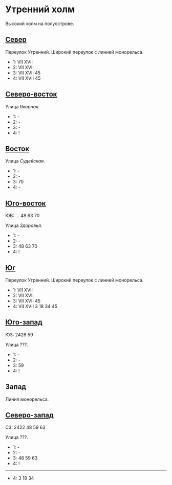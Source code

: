 # Утренний холм

Высокий холм на полуострове.

## [Север](./500120.md)

Переулок Утренний.
Широкий переулок с линией монорельса.

* 1:    VII XVII
* 2:    VII XVII
* 3:    VII XVII    45
* 4:    VII XVII    45

## [Северо-восток](./520120.md)

Улица *Якорная*.

* 1:    -
* 2:    -
* 3:    -
* 4:    !

## [Восток](./520125.md)

Улица *Судейская*.

* 1:    -
* 2:    -
* 3:    70
* 4:    -

## [Юго-восток](./505135.md)

ЮВ: ...                     48  63  70

Улица *Здоровья*.

* 1:    -
* 2:    -
* 3:    48  63  70
* 4:    !

## [Юг](./500130.md)

Переулок Утренний.
Широкий переулок с линией монорельса.

* 1:    VII XVII
* 2:    VII XVII
* 3:    VII XVII    45
* 4:    VII XVII    3   18  34  45

## [Юго-запад]()

ЮЗ: 2426                    59

Улица ???.

* 1:    -
* 2:    -
* 3:    59
* 4:    !

## Запад

Линия монорельса.

## [Северо-запад]()

СЗ: 2422                    48  59  63

Улица ???.

* 1:    -
* 2:    -
* 3:    48  59  63
* 4:    !

----

* 4:    3   18  34

